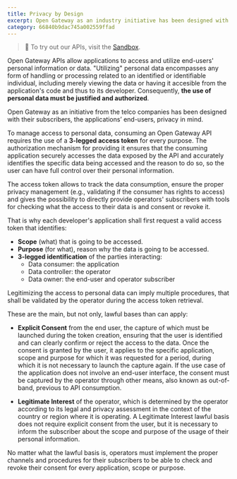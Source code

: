 ```yaml
---
title: Privacy by Design
excerpt: Open Gateway as an industry initiative has been designed with end-user's privacy in mind, to provide developers with telco capabilities while ensuring user data privacy and security.
category: 66840b9dac745a002559ffad
---
```


> 📘 To try out our APIs, visit the [Sandbox](https://opengateway.telefonica.com/developer-hub/unirse).

Open Gateway APIs allow applications to access and utilize end-users' personal information or data. "Utilizing" personal data encompasses any form of handling or processing related to an identified or identifiable individual, including merely viewing the data or having it accesible from the application's code and thus to its developer. Consequently, **the use of personal data must be justified and authorized**.

Open Gateway as an initiative from the telco companies has been designed with their subscribers, the applications’ end-users, privacy in mind.

To manage access to personal data, consuming an Open Gateway API requires the use of a **3-legged access token** for every purpose. The authorization mechanism for providing it ensures that the consuming application securely accesses the data exposed by the API and accurately identifies the specific data being accessed and the reason to do so, so the user can have full control over their personal information.

The access token allows to track the data consumption, ensure the proper privacy management (e.g., validating if the consumer has rights to access) and gives the possibility to directly provide operators' subscribers with tools for checking what the access to their data is and consent or revoke it.

That is why each developer's application shall first request a valid access token that identifies:
- **Scope** (what) that is going to be accessed.
- **Purpose** (for what), reason why the data is going to be accessed.
- **3-legged identification** of the parties interacting:
    - Data consumer: the application
    - Data controller: the operator
    - Data owner: the end-user and operator subscriber

Legitimizing the access to personal data can imply multiple procedures, that shall be validated by the operator during the access token retrieval.

These are the main, but not only, lawful bases than can apply:

- **Explicit Consent** from the end user, the capture of which must be launched during the token creation, ensuring that the user is identified and can clearly confirm or reject the access to the data. Once the consent is granted by the user, it applies to the specific application, scope and purpose for which it was requested for a period, during which it is not necessary to launch the capture again. If the use case of the application does not involve an end-user interface, the consent must be captured by the operator through other means, also known as out-of-band, previous to API consumption.

- **Legitimate Interest** of the operator, which is determined by the operator according to its legal and privacy assessment in the context of the country or region where it is operating. A Legitimate Interest lawful basis does not require explicit consent from the user, but it is necessary to inform the subscriber about the scope and purpose of the usage of their personal information.

No matter what the lawful basis is, operators must implement the proper channels and procedures for their subscribers to be able to check and revoke their consent for every application, scope or purpose.
